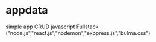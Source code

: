 # appdata
simple app CRUD javascript Fullstack ("node.js","react.js","nodemon","exppress.js","bulma.css")
